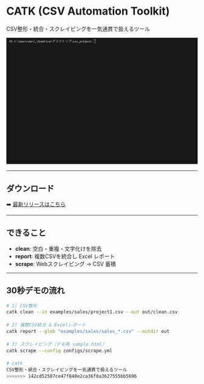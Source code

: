 # CATK (CSV Automation Toolkit)

CSV整形・統合・スクレイピングを一気通貫で扱えるツール

![Demo](docs/demo.gif)

---

## ダウンロード
➡️ [最新リリースはこちら](https://github.com/yama-00/catk/releases)

---

## できること
- **clean**: 空白・重複・文字化けを除去
- **report**: 複数CSVを統合し Excel レポート
- **scrape**: Webスクレイピング → CSV 蓄積

---

## 30秒デモの流れ
```bash
# 1) CSV整形
catk clean --in examples/sales/project1.csv --out out/clean.csv

# 2) 複数CSV統合 & Excelレポート
catk report --glob "examples/sales/sales_*.csv" --outdir out

# 3) スクレイピング（デモ用 sample.html）
catk scrape --config configs/scrape.yml

# catk
CSV整形・統合・スクレイピングを一気通貫で扱えるツール
>>>>>>> 142cd52587ce47f840e2ca36f8a3627555bb5696
